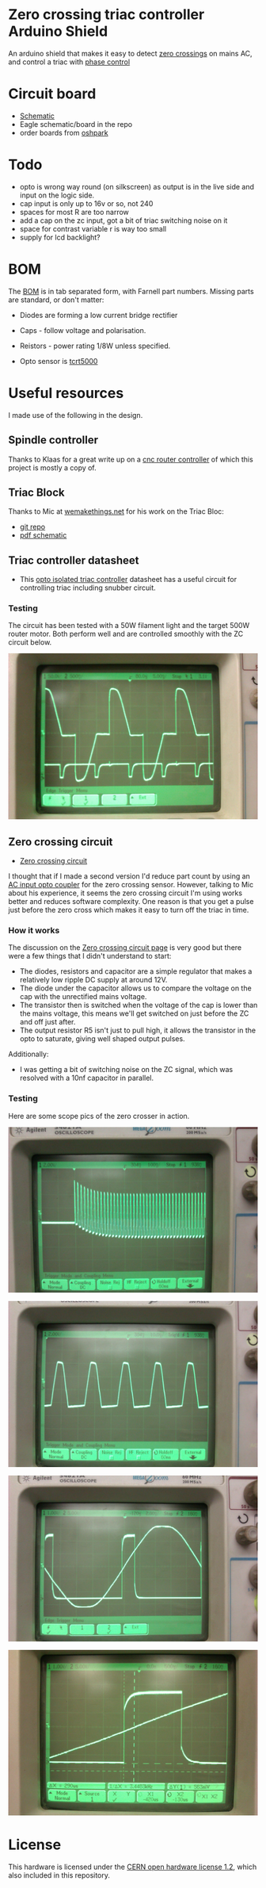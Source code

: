 # Zero crossing triac controller Arduino Shield

An arduino shield that makes it easy to detect [zero crossings](http://en.wikipedia.org/wiki/Zero_cross_circuit) on mains AC, and control a triac with [phase control](http://playground.arduino.cc/Main/ACPhaseControl)

# Circuit board

* [Schematic](schematic.png)
* Eagle schematic/board in the repo
* order boards from [oshpark](http://oshpark.com/shared_projects/XGqh7Sy8)

# Todo

* opto is wrong way round (on silkscreen) as output is in the live side and input on the logic side.
* cap input is only up to 16v or so, not 240
* spaces for most R are too narrow
* add a cap on the zc input, got a bit of triac switching noise on it
* space for contrast variable r is way too small
* supply for lcd backlight?

# BOM

The [BOM](bom.txt) is in tab separated form, with Farnell part numbers. Missing parts are standard, or don't matter:

* Diodes are forming a low current bridge rectifier
* Caps - follow voltage and polarisation.
* Reistors - power rating 1/8W unless specified.

* Opto sensor is [tcrt5000](http://www.vishay.com/docs/83760/tcrt5000.pdf)

# Useful resources

I made use of the following in the design.

## Spindle controller

Thanks to Klaas for a great write up on a [cnc router controller](https://sites.google.com/site/klaasdc/cnc-router/spindle-controller) of which this project is mostly a copy of.

## Triac Block

Thanks to Mic at [wemakethings.net](http://wemakethings.net) for his work on the Triac Bloc:

* [git repo](https://github.com/Miceuz/triac-bloc)
* [pdf schematic](https://github.com/Miceuz/triac-bloc/blob/master/ssr.pdf)

## Triac controller datasheet

* This [opto isolated triac controller](http://www.farnell.com/datasheets/1806097.pdf) datasheet has a useful circuit for controlling triac including snubber circuit.

### Testing

The circuit has been tested with a 50W filament light and the target 500W router motor. Both perform well and are controlled smoothly with the ZC circuit below.

![mains after triac switching, and ZC detect signal](triac_shape.jpg "mains after triac switching, and ZC detect signal")

## Zero crossing circuit

* [Zero crossing circuit](http://www.dextrel.net/diyzerocrosser.htm)

I thought that if I made a second version I'd reduce part count by using an [AC input opto coupler](http://www.vishay.com/docs/83608/h11aa1.pdf) for the zero crossing sensor. However, talking to Mic about his experience, it seems the zero crossing circuit I'm using works better and reduces software complexity. One reason is that you get a pulse just before the zero cross which makes it easy to turn off the triac in time.


### How it works

The discussion on the [Zero crossing circuit page](http://www.dextrel.net/diyzerocrosser.htm) is very good but there were a few things that I didn't understand to start:

* The diodes, resistors and capacitor are a simple regulator that makes a relatively low ripple DC supply at around 12V.
* The diode under the capacitor allows us to compare the voltage on the cap with the unrectified mains voltage.
* The transistor then is switched when the voltage of the cap is lower than the mains voltage, this means we'll get switched on just before the ZC and off just after.
* The output resistor R5 isn't just to pull high, it allows the transistor in the opto to saturate, giving well shaped output pulses.

Additionally:

* I was getting a bit of switching noise on the ZC signal, which was resolved with a 10nf capacitor in parallel.

### Testing

Here are some scope pics of the zero crosser in action.

![capacitor charging - measured between top of cap and bottom of diode](cap_charge.jpg "capacitor charging - measured between top of cap and bottom of diode")

![voltage across diode (without transistor)](diode_v.jpg "voltage across diode (without transistor)")

![mains voltage and zero crossing pulse](sine_and_zc.jpg "mains voltage and zero crossing pulse")

![mains voltage and zero crossing pulse - magnified](sine_and_zc_zoom.jpg "mains voltage and zero crossing pulse - magnified")




# License

This hardware is licensed under the [CERN open hardware license 1.2](http://www.ohwr.org/attachments/2388/cern_ohl_v_1_2.txt), which also included in this repository.
